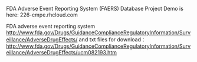 FDA Adverse Event Reporting System (FAERS) Database Project
Demo is here: 226-cmpe.rhcloud.com

FDA  adverse event reporting system
http://www.fda.gov/Drugs/GuidanceComplianceRegulatoryInformation/Surveillance/AdverseDrugEffects/
and txt files for download：
http://www.fda.gov/Drugs/GuidanceComplianceRegulatoryInformation/Surveillance/AdverseDrugEffects/ucm082193.htm
